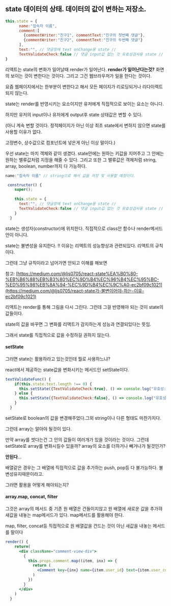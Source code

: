 ## state 데이터의 상태. 데이터의 값이 변하는 저장소.

```jsx
this.state = {
      name:"접속자 이름",
      comment:[
        {commentWriter:"친구1", commentText:"친구의 첫번째 댓글"},
        {commentWriter:"친구2", commentText:"친구의 두번째 댓글"}     
      ],
      text:"", // 댓글창에 text onChange용 state //
      TextValidateCheck:false // 댓글 input값 없는 것 유효성검사용 state //       
}
```

리액트는 state의 변화가 일어날때 render가 일어난다. 
**render가 일어난다는것?** 화면의 보이는 것이 변한다는 것이다. 그리고 그건 웹브라우저가 일을 한다는 것이다.



요즘 웹페이지에서는 한부분이 변한다고 해서 모든 페이지가 리로딩되거나 리다이렉트 되지 않는다.

state는 render를 반영시키는 요소이지만 유저에게 직접적으로 보이는 요소는 아니다.  

하지만 유저의 input이나 유저에게 output후 state 상태값은 변할 수 있다.

(아니 계속 변할 것이다. 정적페이지가 아닌 이상 최초 state에서 변하지 않으면 state를 사용할 이유가 없다. 

고정변수, 상수값으로 컴포넌트에 넣은게 아닌 이상 말이다.) 



우선 state는 마치 객체와 같이 생겼다. state안에는 원하는 키값을 지어주고 그 안에는 원하는 밸류값처럼 지정을 해줄 수 있다. 그리고 또한 그 밸류값은 객체처럼 string, array, boolean, number까지 다 가능하다.

```jsx
name:"접속자 이름" // string으로 해서 값을 저장 및 사용할 예정이다.
```



```jsx
 constructor() {
    super();
    
    this.state = {    
      text:"", // 댓글창에 text onChange용 state //
      TextValidateCheck:false // 댓글 input값 없는 것 유효성검사용 state //
    }    
  }
```

state는 생성자(constructor)에 위치한다. 직접적으로 class안 함수나 render메서드 안이 아니다.

state는 불변성을 유지한다. !! 이유는 리액트의 성능향상과 관련되있다. 리액트의 규칙이다. 

그런데 그냥 규칙이라고 넘어가면 안되고 이해를 해보면



참고: [https://medium.com/@ljs0705/react-state%EA%B0%80-%EB%B6%88%EB%B3%80%EC%9D%B4%EC%96%B4%EC%95%BC-%ED%95%98%EB%8A%94-%EC%9D%B4%EC%9C%A0-ec2bf09c1021](https://medium.com/@ljs0705/react-state가-불변이어야-하는-이유-ec2bf09c1021) 



리액트는 render를 통해 그림을 다시 그린다. 그런데 그걸 반영해야 되는 것이 state의 값들이다. 

state의 값을 바꾸면 그 변화를 리액트가 감지하는게 성능과 연결되있다는 뜻임.



그래서 state를 직접적으로 값을 수정하길 권하지 않는다.



#### setState

그러면 state는 활용하라고 있는것인데 뭘로 사용하느냐?

react에서 제공하는 state값을 변화시키는 메서드인 setState이다.

```jsx
textValidateFunc() {
    if(this.state.text.length !== 0) {
      this.setState({TextValidateCheck:true}, () => console.log("유효성:", this.state.TextValidateCheck))
    } else {
      this.setState({TextValidateCheck:false}, () => console.log("유효성:", this.state.TextValidateCheck)) 
    }
  }
```

setState로 boolean의 값을 변경해주었다.그외 string이나 다른 형태도 마찬가지다.

그런데 array는 알아야 될것이 있다.

만약 array를 썻다는건 그 안의 값들이 여러개가 있을 것이라는 것이다. 그런데 setState로 array를 변화시킬수 있을까? array의 요소를 더하거나 빼거나가 될것인가?



**안된다**...

배열같은 경우는 그 배열에 직접적으로 값을 추가하는 push, pop등 다 불가능하다. 불변성유지때문이라고.

그러면 활용을 어떻게 해야되는지?





#### array.map, concat, filter

그것은 array의 메서드 중 기존 원 배열은 건들이지않고 원 배열에 새로운 값을 추가햐 새값을 내놓는 map메서드가 있다. map메서드를 활용해야 한다.

map, filter, concat등 직접적으로 원 배열값을 건드는 것이 아닌 새값을 내놓는 메서드를 말이다



```jsx
render() {
    return(
      <div className="comment-view-div">
        {
          this.props.comment.map((item, inx) => {
            return (
              <Comment key={inx} name={item.user_id} text={item.user_comment} />
            )
          })
        }
      </div>     
    )
  }
```



